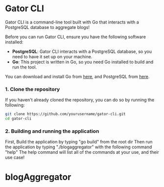 # Gator CLI

Gator CLI is a command-line tool built with Go that interacts with a PostgreSQL database to aggregate blogs!

Before you can run Gator CLI, ensure you have the following software installed:

- **PostgreSQL**: Gator CLI interacts with a PostgreSQL database, so you need to have it set up on your machine.
- **Go**: This project is written in Go, so you need Go installed to build and run the tool.

You can download and install Go from [here](https://golang.org/dl/), and PostgreSQL from [here](https://www.postgresql.org/download/).

### 1. Clone the repository

If you haven't already cloned the repository, you can do so by running the following:

```bash
git clone https://github.com/yourusername/gator-cli.git
cd gator-cli
```

### 2. Building and running the application

First, Build the application by typing "go build" from the root dir
Then run the application by typing "./blogaggregator" with the following command "help"
The help command will list all of the commands at your use, and their use case!
# blogAggregator
